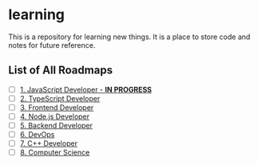# learning

This is a repository for learning new things. It is a place to store code and notes for future reference.

## List of All Roadmaps

- [ ] [1. JavaScript Developer - **IN PROGRESS**](https://roadmap.sh/frontend)
- [ ] [2. TypeScript Developer](https://roadmap.sh/typescript)
- [ ] [3. Frontend Developer](https://roadmap.sh/frontend)
- [ ] [4. Node.js Developer](https://roadmap.sh/nodejs)
- [ ] [5. Backend Developer](https://roadmap.sh/backend)
- [ ] [6. DevOps](https://roadmap.sh/devops)
- [ ] [7. C++ Developer](https://roadmap.sh/cpp)
- [ ] [8. Computer Science](https://roadmap.sh/computer-science)